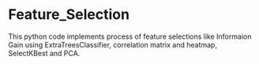 # Feature_Selection
This python code implements process of feature selections like Informaion Gain using ExtraTreesClassifier, correlation matrix and heatmap, SelectKBest and PCA.
